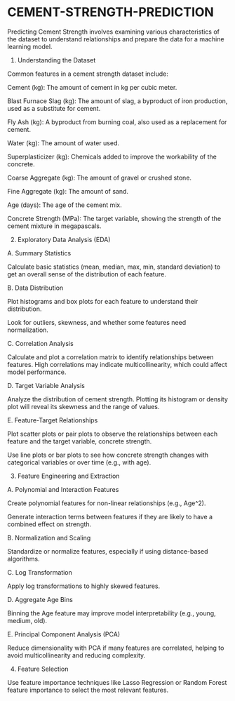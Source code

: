 # CEMENT-STRENGTH-PREDICTION
Predicting Cement Strength involves examining various characteristics of the dataset to understand relationships and prepare the data for a machine learning model.
1. Understanding the Dataset

Common features in a cement strength dataset include:

Cement (kg): The amount of cement in kg per cubic meter.

Blast Furnace Slag (kg): The amount of slag, a byproduct of iron production, used as a substitute for cement.

Fly Ash (kg): A byproduct from burning coal, also used as a replacement for cement.

Water (kg): The amount of water used.

Superplasticizer (kg): Chemicals added to improve the workability of the concrete.

Coarse Aggregate (kg): The amount of gravel or crushed stone.

Fine Aggregate (kg): The amount of sand.

Age (days): The age of the cement mix.

Concrete Strength (MPa): The target variable, showing the strength of the cement mixture in megapascals.


2. Exploratory Data Analysis (EDA)

A. Summary Statistics

Calculate basic statistics (mean, median, max, min, standard deviation) to get an overall sense of the distribution of each feature.


B. Data Distribution

Plot histograms and box plots for each feature to understand their distribution.

Look for outliers, skewness, and whether some features need normalization.


C. Correlation Analysis

Calculate and plot a correlation matrix to identify relationships between features. High correlations may indicate multicollinearity, which could affect model performance.


D. Target Variable Analysis

Analyze the distribution of cement strength. Plotting its histogram or density plot will reveal its skewness and the range of values.


E. Feature-Target Relationships

Plot scatter plots or pair plots to observe the relationships between each feature and the target variable, concrete strength.

Use line plots or bar plots to see how concrete strength changes with categorical variables or over time (e.g., with age).


3. Feature Engineering and Extraction

A. Polynomial and Interaction Features

Create polynomial features for non-linear relationships (e.g., Age^2).

Generate interaction terms between features if they are likely to have a combined effect on strength.


B. Normalization and Scaling

Standardize or normalize features, especially if using distance-based algorithms.


C. Log Transformation

Apply log transformations to highly skewed features.


D. Aggregate Age Bins

Binning the Age feature may improve model interpretability (e.g., young, medium, old).


E. Principal Component Analysis (PCA)

Reduce dimensionality with PCA if many features are correlated, helping to avoid multicollinearity and reducing complexity.


4. Feature Selection

Use feature importance techniques like Lasso Regression or Random Forest feature importance to select the most relevant features.

  
